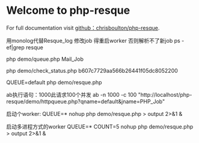 # Welcome to php-resque

For full documentation visit [github：chrisboulton/php-resque](https://github.com/chrisboulton/php-resque).  

用monolog代替Resque_log
修改job  得重启worker  否则解析不了新job
ps -ef|grep resque



php demo/queue.php Mail_Job

php demo/check_status.php b607c7729aa566b26441f05dc8052200

QUEUE=default php demo/resque.php



ab执行语句：1000此请求100个并发
ab -n 1000 -c 100 "http://localhost/php-resque/demo/httpqueue.php?qname=default&jname=PHP_Job"

启动个worker:
QUEUE=* nohup php demo/resque.php > output 2>&1 & 

启动多进程方式的worker
QUEUE=* COUNT=5 nohup php demo/resque.php > output 2>&1 &


